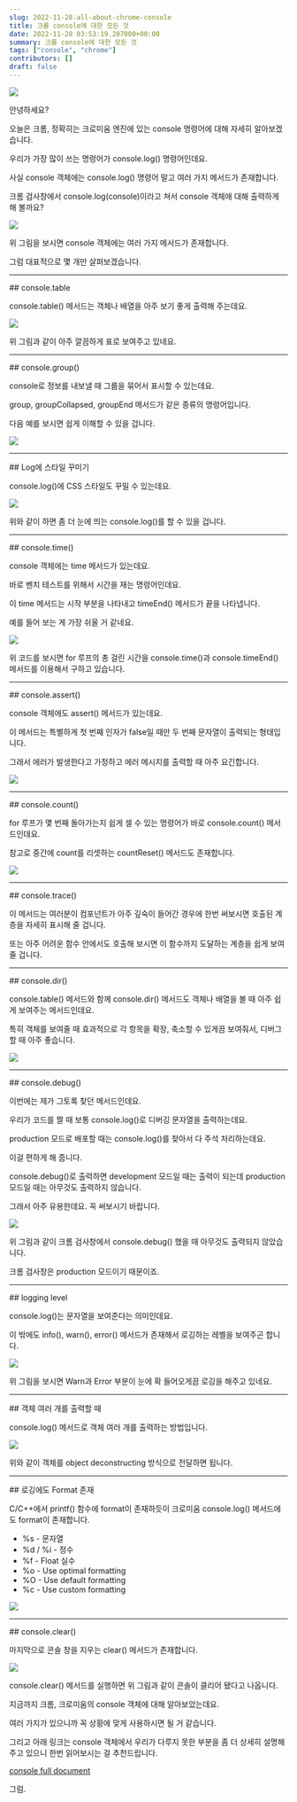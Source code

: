 ```yaml
---
slug: 2022-11-28-all-about-chrome-console
title: 크롬 console에 대한 모든 것
date: 2022-11-28 03:53:19.207000+00:00
summary: 크롬 console에 대한 모든 것
tags: ["console", "chrome"]
contributors: []
draft: false
---
```


![](https://blogger.googleusercontent.com/img/a/AVvXsEgOult6PKLPKe9Fn0tFnGhIdxLl79BDK92-C_Fz1Kkv0wsyqNbhiRU7rDlL9cnCKKkWIISDNe4zAwm5PjZf_uXq-Xj6EGuzriUt8y2w0B71svBW5xMGxo3SGkn0OOoewQ_nmbj8OeaS5FwSjk6hmpB2dTZqudmsJqxWArRfROGF9cACsvHN1YBan8F2=w320-h320)

안녕하세요?

오늘은 크롬, 정확히는 크로미움 엔진에 있는 console 명령어에 대해 자세히 알아보겠습니다.

우리가 가장 많이 쓰는 명령어가 console.log() 명령어인데요.

사실 console 객체에는 console.log() 명령어 말고 여러 가지 메서드가 존재합니다.

크롬 검사창에서 console.log(console)이라고 쳐서 console 객체애 대해 출력하게 해 볼까요?

![](https://blogger.googleusercontent.com/img/a/AVvXsEig-fQY9eNw-1ZMUYvgVi9qPZisHM7nIsWwvLArBmLzdcc9L_It_a668g-QNOXNmA6Nccm6rTnL5xMn9IpWWd4EEZTu_trTVqbj5DOyEvUOnoWCvrvZx1CiEJyamvh8nOp-nIntFniUSaE-KECMf2pDQjMx9cghVUl0xQwzVpZduwz5VpDpoJlyi9Vc=w400-h380)

위 그림을 보시면 console 객체에는 여러 가지 메서드가 존재합니다.

그럼 대표적으로 몇 개만 살펴보겠습니다.

<hr />
## console.table

console.table() 메서드는 객체나 배열을 아주 보기 좋게 출력해 주는데요.

![](https://blogger.googleusercontent.com/img/a/AVvXsEjlCcj60Udj1vpFgfhiaYvr1eGVddQTL08DBnFPtL66p4xtPMkylsrVsdSEdCo-p7d3W6wtEOqFnx8-niTP_qFfgrviEFp-a_u03G7XnBKMxHb3bBxiLkWidl6MlRhDIoi1TXFalMnws05WFuMby6yCw2fsPrRSY6RTQNY870Ae67G33rANbj2CI0E8=w400-h246)

위 그림과 같이 아주 깔끔하게 표로 보여주고 있네요.

<hr />
## console.group()

console로 정보를 내보낼 때 그룹을 묶어서 표시할 수 있는데요.

group, groupCollapsed, groupEnd 메서드가 같은 종류의 명령어입니다.

다음 예를 보시면 쉽게 이해할 수 있을 겁니다.

![](https://blogger.googleusercontent.com/img/a/AVvXsEgp_VvpXCSR3b34EZsxHJFLzn5tOXVa9O-ldxJ6YEc52xEN2qSAqwYtk2_CnDrXyvGBKdA73ERwIoCaxsR2ov1hJJKmlKeMLv0vVsM6P0dHgsBjmtZbaIkDx_OUJBVKMvvCKQBO41-Ix7wZpSXPcYwGO8i1eZVPMy_eElCXeDBbN2lGUN_0ggzn0CIx=w640-h408)

<hr />
## Log에 스타일 꾸미기

console.log()에 CSS 스타일도 꾸밀 수 있는데요.

![](https://blogger.googleusercontent.com/img/a/AVvXsEjMeniraoX79Vd29kMKVE0eXQuzg3pPbMKhidyI-vS6u5nn-6wWD412oryJZpM9nKkRJH2uE_xeiH8xoHYNAVamCTfjUvCt8mqUBVoEgvim2Ln0TXCrd1u54IHKnffGtZEUAw7yLsn5GK8PZLA9gn8VnckWVXQFPyErjcIQD8pB_FuWFh_LVyKW6SUH=w640-h120)

위와 같이 하면 좀 더 눈에 띄는 console.log()를 할 수 있을 겁니다.

<hr />
## console.time()

console 객체에는 time 메서드가 있는데요.

바로 벤치 테스트를 위해서 시간을 재는 명령어인데요.

이 time 메서드는 시작 부분을 나타내고 timeEnd() 메서드가 끝을 나타냅니다.

예를 들어 보는 게 가장 쉬울 거 같네요.

![](https://blogger.googleusercontent.com/img/a/AVvXsEgOC0RmMAgaozoWs5MtiAVTNmoiw46Fb199nupG5eZuKLmGRmyIWFjrx3Ax4OACEqic_B-5gGf254l4s-UwVJTcLxRDToxZvZAG0_iygdKRFa8AhcE6ZUsJN9tGRfRtMzVpetCj09WR08h-vjAVKQHA4PrFN5AwRuLZQjh86iYM9Ydy0mOyrZZ5REH3=w640-h130)

위 코드를 보시면 for 루프의 총 걸린 시간을 console.time()과 console.timeEnd() 메서드를 이용해서 구하고 있습니다.

<hr />
## console.assert()

console 객체에도 assert() 메서드가 있는데요.

이 메서드는 특별하게 첫 번째 인자가 false일 때만 두 번째 문자열이 출력되는 형태입니다.

그래서 에러가 발생한다고 가정하고 에러 메시지를 출력할 때 아주 요긴합니다.

![](https://blogger.googleusercontent.com/img/a/AVvXsEifc2mWaxe8xn1i4zg--DwrZ-r6WykTocmkc5U1AutXn-IQtNvq_RKAypGfGpv23b94i9_m2ncugYBJIPQ-w82pYmANHiwmBPmERm3VcfE6ct9K6osVPcrc91YrbsQzojVSw-wM7QlNcTCxoP0BZCZSGgrJjkBYsdA8amvymg4IRNc0qr3Hf8Bx9vW5=w640-h244)

<hr />
## console.count()

for 루프가 몇 번째 돌아가는지 쉽게 셀 수 있는 명령어가 바로 console.count() 메서드인데요.

참고로 중간에 count를 리셋하는 countReset() 메서드도 존재합니다.

![](https://blogger.googleusercontent.com/img/a/AVvXsEhOvMf9UMSTa-l0Jx9jLJo8Uxs8KO5FsGXr2p2Wo15WUv3nSDBYbxXkxS4Lc8bm8W8tfXk4ssO5needMTkqe8pxa3jAFPkJL-rCBZGr_WIZMpIWDWeoGhoLngGeYjuti_6Uo6MekQqxoHZEqt0KJwFE4D-kIh8skMwoG15_1BSbW-wBsh_eZTofIdAe=w640-h272)

<hr />
## console.trace()

이 메서드는 여러분이 컴포넌트가 아주 깊숙이 들어간 경우에 한번 써보시면 호출된 계층을 자세히 표시해 줄 겁니다.

또는 아주 어려운 함수 안에서도 호출해 보시면 이 함수까지 도달하는 계층을 쉽게 보여줄 겁니다.

<hr />
## console.dir()

console.table() 메서드와 함께 console.dir() 메서드도 객체나 배열을 볼 때 아주 쉽게 보여주는 메서드인데요.

특히 객체를 보여줄 때 효과적으로 각 항목을 확장, 축소할 수 있게끔 보여줘서, 디버그 할 때 아주 좋습니다.

![](https://blogger.googleusercontent.com/img/a/AVvXsEh2WwhQJjJuaL53K9CdHNP9bcqpi4fLdJGuUjgiusb_W4SU5MX0kdCsPWTqX6QHR6OoYpE4GrRB1eSTIif0hgK539jgpBUns7d7eBJPkitmAv3CpWfZXN0_vWG_tRzkfqLRICy_96oGiPsMO-DQ--L1T_WT4QKfjfQJSf0cOqQMBmFUZZSgnmYjr3Y1=w640-h635)

<hr />
## console.debug()

이번에는 제가 그토록 찾던 메서드인데요.

우리가 코드를 짤 때 보통 console.log()로 디버깅 문자열을 출력하는데요.

production 모드로 배포할 때는 console.log()를 찾아서 다 주석 처리하는데요.

이걸 편하게 해 줍니다.

console.debug()로 출력하면 development 모드일 때는 출력이 되는데 production 모드일 때는 아무것도 출력하지 않습니다.

그래서 아주 유용한데요. 꼭 써보시기 바랍니다.

![](https://blogger.googleusercontent.com/img/a/AVvXsEiYzrkQ5-mf-POJRWNhIXYIde3dn_XFUN_t-NiBLSMrfnEaeT4XeqNsgFWBnxCHmMIzyOHM3X3FC1GOKk4XNZ_1aKuPfoyX1sjx4FG_vOgWObP4V7L3RMpV1BexB5IrOoPLFp6dBb0UJ_i13KYA9oOeWuhJf2v0aDp3vY0bPdOmgIvUSCosWEZj30Su=w640-h51)

위 그림과 같이 크롬 검사창에서 console.debug() 했을 때 아무것도 출력되지 않았습니다.

크롬 검사창은 production 모드이기 때문이죠.

<hr />
## logging level

console.log()는 문자열을 보여준다는 의미인데요.

이 밖에도 info(), warn(), error() 메서드가 존재해서 로깅하는 레벨을 보여주곤 합니다.

![](https://blogger.googleusercontent.com/img/a/AVvXsEj3eINKUNmaMlOanMQY5N4RgASPu9Jwd6mdekcJxOqTDYBoIrbdGUsRXoTickKoOwdAx_sDjeFtPOVP2HPvSQ2jxuwm_J_XCitcUtn1FOh3L9NcvFrmfqV3KDIptySLlqDHmRgWRAcXwTG5lCcZkqT4sRK3O20Btv0_MRHVD3VIpdxxT9k4Jz6H5R2K=w640-h222)

위 그림을 보시면 Warn과 Error 부분이 눈에 확 들어오게끔 로깅을 해주고 있네요.

<hr />
## 객체 여러 개를 출력할 때

console.log() 메서드로 객체 여러 개를 출력하는 방법입니다.

![](https://blogger.googleusercontent.com/img/a/AVvXsEibHX5nC6zbwxmgmwL99ImB217x1b9Y-lawAnkSMobw-_QndT2jArBno6LDytXttKJG_o_K5AqJNiRHDpVPRcE8TjPoBNOPAxTOmD83gQqAxts9-fE5U8ZHfCRCS81pTZ6qLRgmPgE4ru4eOIKk_NCoP5VRCmqBFLC5YlxS3vbdRQnN8DS-cWFOJoHp=s16000)

위와 같이 객체를 object deconstructing 방식으로 전달하면 됩니다.

<hr />
## 로깅에도 Format 존재

C/C++에서 printf() 함수에 format이 존재하듯이 크로미움 console.log() 메서드에도 format이 존재합니다.

- %s - 문자열
- %d / %i - 정수
- %f - Float 실수
- %o - Use optimal formatting
- %O - Use default formatting
- %c - Use custom formatting

![](https://blogger.googleusercontent.com/img/a/AVvXsEhDVinJ4HE3lSkkPi-IFf_b7vl7yRKkRilqE8pZl0xHJ5cbBcc5HR3lNBWXmM_UEMPpZZ4yBCfzlntJzMwu14hAcm16hHKQK4sCEWhjBnctHjQZhd1ozyUeWLKiv7pkjXk6_Cx0N5t496vQbMuZSTfVdUicCMLm4mF6bZ-GakPkjjtnH1TO5kJViAC2=w640-h71)

<hr />
## console.clear()

마지막으로 콘솔 창을 지우는 clear() 메서드가 존재합니다.

![](https://blogger.googleusercontent.com/img/a/AVvXsEgkuqi0nHafHl_QhTW8I6dHl9sScm3HzYH7Dq4p8lm976Nw2RUUj2WJxvkAwcXMtGKvc0auj3I5saljIsqzMp2RsukekIZMuLCWkK4V3IRtzd4hmHW7P5ZPhYgTzO5KqLjg12FHiQivHJ6eqN-wP4JVrzTAaT7RCYvDhHISVIq7fBvWtCAcCKNA3hbY=w640-h74)

console.clear() 메서드를 실행하면 위 그림과 같이 콘솔이 클리어 됐다고 나옵니다.

지금까지 크롬, 크로미움의 console 객체에 대해 알아보았는데요.

여러 가지가 있으니까 꼭 상황에 맞게 사용하시면 될 거 같습니다.

그리고 아래 링크는 console 객체에서 우리가 다루지 못한 부분을 좀 더 상세히 설명해 주고 있으니 한번 읽어보시는 걸 추천드립니다.

[console full document](https://developer.chrome.com/docs/devtools/console/utilities/)

그럼.
